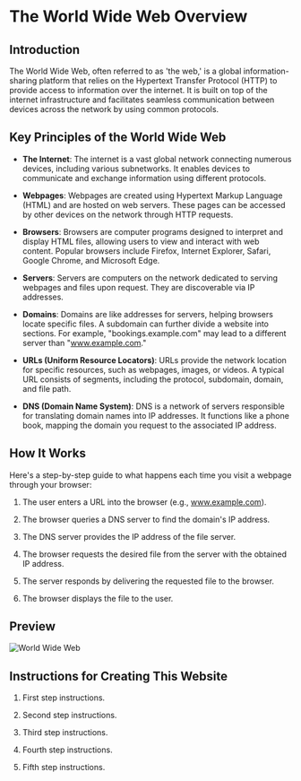 # The World Wide Web Overview

## Introduction

The World Wide Web, often referred to as 'the web,' is a global information-sharing platform that relies on the Hypertext Transfer Protocol (HTTP) to provide access to information over the internet. It is built on top of the internet infrastructure and facilitates seamless communication between devices across the network by using common protocols.

## Key Principles of the World Wide Web

- **The Internet**: The internet is a vast global network connecting numerous devices, including various subnetworks. It enables devices to communicate and exchange information using different protocols.

- **Webpages**: Webpages are created using Hypertext Markup Language (HTML) and are hosted on web servers. These pages can be accessed by other devices on the network through HTTP requests.

- **Browsers**: Browsers are computer programs designed to interpret and display HTML files, allowing users to view and interact with web content. Popular browsers include Firefox, Internet Explorer, Safari, Google Chrome, and Microsoft Edge.

- **Servers**: Servers are computers on the network dedicated to serving webpages and files upon request. They are discoverable via IP addresses.

- **Domains**: Domains are like addresses for servers, helping browsers locate specific files. A subdomain can further divide a website into sections. For example, "bookings.example.com" may lead to a different server than "www.example.com."

- **URLs (Uniform Resource Locators)**: URLs provide the network location for specific resources, such as webpages, images, or videos. A typical URL consists of segments, including the protocol, subdomain, domain, and file path.

- **DNS (Domain Name System)**: DNS is a network of servers responsible for translating domain names into IP addresses. It functions like a phone book, mapping the domain you request to the associated IP address.

## How It Works

Here's a step-by-step guide to what happens each time you visit a webpage through your browser:

1. The user enters a URL into the browser (e.g., www.example.com).

2. The browser queries a DNS server to find the domain's IP address.

3. The DNS server provides the IP address of the file server.

4. The browser requests the desired file from the server with the obtained IP address.

5. The server responds by delivering the requested file to the browser.

6. The browser displays the file to the user.

## Preview

![World Wide Web](https://github.com/Tyreece-Leishman/The-World-Wide-Web/assets/116001061/3baf5e3a-05e7-4c3a-9f0f-6bbd90189395)

## Instructions for Creating This Website

1. First step instructions.

2. Second step instructions.

3. Third step instructions.

4. Fourth step instructions.

5. Fifth step instructions.
